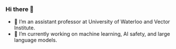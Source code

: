 ### Hi there 👋

- 🌱 I’m an assistant professor at University of Waterloo and Vector Institute.
- 🔭 I’m currently working on machine learning, AI safety, and large language models.

<!--
**hongyanz/hongyanz** is a ✨ _special_ ✨ repository because its `README.md` (this file) appears on your GitHub profile.

Here are some ideas to get you started:

- 🔭 I’m currently working on ...
- 🌱 I’m currently learning ...
- 👯 I’m looking to collaborate on ...
- 🤔 I’m looking for help with ...
- 💬 Ask me about ...
- 📫 How to reach me: ...
- 😄 Pronouns: ...
- ⚡ Fun fact: ...
-->
